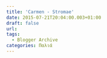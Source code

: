 ```yaml
---
title: 'Carmen - Stromae'
date: 2015-07-21T20:04:00.003+01:00
draft: false
url: 
tags:
  - Blogger Archive
categories: Παλιά
---
```


